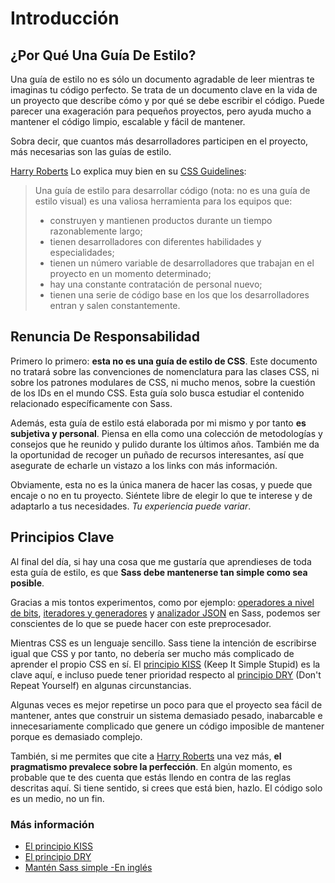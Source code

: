 
# Introducción





## ¿Por Qué Una Guía De Estilo?

Una guía de estilo no es sólo un documento agradable de leer mientras te imaginas tu código perfecto. Se trata de un documento clave en la vida de un proyecto que describe cómo y por qué se debe escribir el código. Puede parecer una exageración para pequeños proyectos, pero ayuda mucho a mantener el código limpio, escalable y fácil de mantener.

Sobra decir, que cuantos más desarrolladores participen en el proyecto, más necesarias son las guías de estilo.

[Harry Roberts](http://csswizardry.com) Lo explica muy bien en su [CSS Guidelines](http://cssguidelin.es/#the-importance-of-a-styleguide):

<blockquote>
  <p>Una guía de estilo para desarrollar código (nota: no es una guía de estilo visual) es una valiosa herramienta para los equipos que:</p>
  <ul>
    <li>construyen y mantienen productos durante un tiempo razonablemente largo;</li>
    <li>tienen desarrolladores con diferentes habilidades y especialidades;</li>
    <li>tienen un número variable de desarrolladores que trabajan en el proyecto en un momento determinado;</li>
    <li>hay una constante contratación de personal nuevo;</li>
    <li>tienen una serie de código base en los que los desarrolladores entran y salen constantemente.</li>
  </ul>
</blockquote>






## Renuncia De Responsabilidad

Primero lo primero: **esta no es una guía de estilo de CSS**. Este documento no tratará sobre las convenciones de nomenclatura para las clases CSS, ni sobre los patrones modulares de CSS, ni mucho menos, sobre la cuestión de los IDs en el mundo CSS. Esta guía solo busca estudiar el contenido relacionado específicamente con Sass.

Además, esta guía de estilo está elaborada por mi mismo y por tanto **es subjetiva y personal**. Piensa en ella como una colección de metodologías y consejos que he reunido y pulido durante los últimos años. También me da la oportunidad de recoger un puñado de recursos interesantes, así que asegurate de echarle un vistazo a los links con más información.

Obviamente, esta no es la única manera de hacer las cosas, y puede que encaje o no en tu proyecto. Siéntete libre de elegir lo que te interese y de adaptarlo a tus necesidades. *Tu experiencia puede variar*.






## Principios Clave

Al final del día, si hay una cosa que me gustaría que aprendieses de toda esta guía de estilo, es que **Sass debe mantenerse tan simple como sea posible**.

Gracias a mis tontos experimentos, como por ejemplo: [operadores a nivel de bits](https://github.com/HugoGiraudel/SassyBitwise), [iteradores y generadores](https://github.com/HugoGiraudel/SassyIteratorsGenerators) y [analizador JSON](https://github.com/HugoGiraudel/SassyJSON) en Sass, podemos ser conscientes de lo que se puede hacer con este preprocesador.

Mientras CSS es un lenguaje sencillo. Sass tiene la intención de escribirse igual que CSS y por tanto, no debería ser mucho más complicado de aprender el propio CSS en sí. El [principio KISS](http://es.wikipedia.org/wiki/Principio_KISS) (Keep It Simple Stupid) es la clave aquí, e incluso puede tener prioridad respecto al [principio DRY](http://es.wikipedia.org/wiki/No_te_repitas) (Don't Repeat Yourself) en algunas circunstancias.

Algunas veces es mejor repetirse un poco para que el proyecto sea fácil de mantener, antes que construir un sistema demasiado pesado, inabarcable e innecesariamente complicado que genere un código imposible de mantener porque es demasiado complejo.

También, si me permites que cite a [Harry Roberts](https://csswizardry.com) una vez más, **el pragmatismo prevalece sobre la perfección**. En algún momento, es probable que te des cuenta que estás llendo en contra de las reglas descritas aquí. Si tiene sentido, si crees que está bien, hazlo. El código solo es un medio, no un fin.



### Más información

* [El principio KISS](http://es.wikipedia.org/wiki/Principio_KISS)
* [El principio DRY](http://es.wikipedia.org/wiki/No_te_repitas)
* [Mantén Sass simple -En inglés](http://www.sitepoint.com/keep-sass-simple/)
